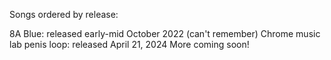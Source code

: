 Songs ordered by release:

8A Blue: released early-mid October 2022 (can't remember)
Chrome music lab penis loop: released April 21, 2024
More coming soon!
